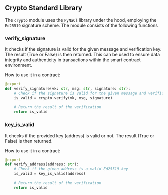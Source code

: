 ## Crypto Standard Library

The `crypto` module uses the `PyNaCl` library under the hood, employing the `Ed25519` signature scheme. The module consists of the following functions

### verify_signature

It checks if the signature is valid for the given message and verification key. The result (True or False) is then returned. This can be used to ensure data integrity and authenticity in transactions within the smart contract environment.

How to use it in a contract:

```python
@export
def verify_signature(vk: str, msg: str, signature: str):
    # Check if the signature is valid for the given message and verification key
    is_valid = crypto.verify(vk, msg, signature)
    
    # Return the result of the verification
    return is_valid
```

### key_is_valid

It checks if the provided key (address) is valid or not. The result (True or False) is then returned.

How to use it in a contract:

```python
@export
def verify_address(address: str):
    # Check if the given address is a valid Ed25519 key
    is_valid = key_is_valid(address)
    
    # Return the result of the verification
    return is_valid
```